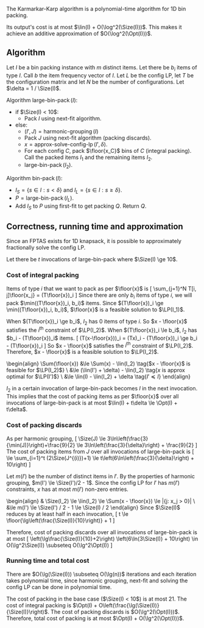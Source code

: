 The Karmarkar-Karp algorithm is a polynomial-time algorithm for 1D bin packing.
$\newcommand{\Size}{\operatorname{size}}$
$\newcommand{\floor}[1]{\left\lfloor{#1}\right\rfloor}$
$\newcommand{\lin}{\operatorname{lin}}$
$\newcommand{\LP}{\operatorname{LP}}$
$\newcommand{\Opt}{\operatorname{opt}}$
$\newcommand{\Sum}{\operatorname{sum}}$

Its output's cost is at most $\lin(I) + O(\log^2(\Size(I)))$.
This makes it achieve an additive approximation of $O(\log^2(\Opt(I)))$.

## Algorithm

Let $I$ be a bin packing instance with $m$ distinct items.
Let there be $b_i$ items of type $I$.
Call $b$ the item frequency vector of $I$.
Let $L$ be the config LP, let $T$ be the configuration matrix
and let $N$ be the number of configurations.
Let $\delta = 1 / \Size(I)$.

Algorithm $\operatorname{large-bin-pack}(I)$:

* if $\Size(I) < 10$:
    * Pack $I$ using next-fit algorithm.
* else:
    * $(I', J) = \operatorname{harmonic-grouping}(I)$
    * Pack $J$ using next-fit algorithm (packing discards).
    * $x = \operatorname{approx-solve-config-lp}(I', \delta)$.
    * For each config $C$, pack $\floor{x_C}$ bins of $C$ (integral packing).
      Call the packed items $I_1$ and the remaining items $I_2$.
    * $\operatorname{large-bin-pack}(I_2)$.

Algorithm $\operatorname{bin-pack}(I)$:

* $I_S = \{s \in I: s < \delta\}$ and $I_L = \{s \in I: s \ge \delta\}$.
* $P = \operatorname{large-bin-pack}(I_L)$.
* Add $I_S$ to $P$ using first-fit to get packing $Q$. Return $Q$.

## Correctness, running time and approximation

Since an FPTAS exists for 1D knapsack, it is possible to approximately fractionally solve the config LP.

Let there be $t$ invocations of large-bin-pack
where $\Size(I) \ge 10$.

### Cost of integral packing

Items of type $i$ that we want to pack as per $\floor{x}$ is
\[ \sum_{j=1}^N T[i, j]\floor{x_j} = (T\floor{x})_i \]
Since there are only $b_i$ items of type $i$, we will pack $\min((T\floor{x})_i, b_i)$ items.
Since $(T\floor{x})_i \ge \min((T\floor{x})_i, b_i)$,
$\floor{x}$ is a feasible solution to $\LP(I_1)$.

When $(T\floor{x})_i \ge b_i$, $I_2$ has 0 items of type $i$.
So $x - \floor{x}$ satisfies the $i^{\textrm{th}}$ constraint of $\LP(I_2)$.
When $(T\floor{x})_i \le b_i$, $I_2$ has $b_i - (T\floor{x})_i$ items.
\[ (T(x-\floor{x}))_i = (Tx)_i - (T\floor{x})_i \ge b_i - (T\floor{x})_i \]
So $x - \floor{x}$ satisfies the $i^{\textrm{th}}$ constraint of $\LP(I_2)$.
Therefore, $x - \floor{x}$ is a feasible solution to $\LP(I_2)$.

\begin{align}
\Sum(\floor{x}) &\le \Sum(x) - \lin(I_2)  \tag{$x - \floor{x}$ is feasible for $\LP(I_2)$}
\\ &\le (\lin(I') + \delta) - \lin(I_2)  \tag{$x$ is approx optimal for $\LP(I')$}
\\ &\le \lin(I) - \lin(I_2) + \delta  \tag{$I' \preceq I$}
\end{align}

$I_2$ in a certain invocation of large-bin-pack becomes $I$ in the next invocation.
This implies that the cost of packing items as per $\floor{x}$
over all invocations of large-bin-pack is at most $\lin(I) + t\delta \le \Opt(I) + t\delta$.

### Cost of packing discards

As per harmonic grouping,
\[ \Size(J) \le 3\ln\left(\frac{3}{\min(J)}\right)+\frac{9}{2}
\le 3\ln\left(\frac{3}{\delta}\right) + \frac{9}{2} \]
The cost of packing items from $J$ over all invocations of large-bin-pack is
\[ \le \sum_{i=1}^t (2\Size(J^{(i)})+1) \le t\left(6\ln\left(\frac{3}{\delta}\right) + 10\right) \]

Let $m(I')$ be the number of distinct items in $I'$.
By the properties of harmonic grouping, $m(I') \le \Size(I')/2 - 1$.
Since the config LP for $I'$ has $m(I')$ constraints,
$x$ has at most $m(I')$ non-zero entries.

\begin{align}
& \Size(I_2) \le \lin(I_2) \le \Sum(x - \floor{x}) \le |\{j: x_j > 0\}|
\\ &\le m(I') \le \Size(I') / 2 - 1 \le \Size(I) / 2
\end{align}
Since $\Size(I)$ reduces by at least half in each invocation,
\[ t \le \floor{\lg\left(\frac{\Size(I)}{10}\right)} + 1 \]

Therefore, cost of packing discards over all invocations of large-bin-pack is at most
\[ \left(\lg\frac{\Size(I)}{10}+2\right) \left(6\ln(3\Size(I)) + 10\right)
\in O(\lg^2\Size(I)) \subseteq O(\lg^2\Opt(I)) \]

### Running time and total cost

There are $O(\lg(\Size(I))) \subseteq O(\lg(n))$ iterations
and each iteration takes polynomial time, since harmonic grouping, next-fit
and solving the config LP can be done in polynomial time.

The cost of packing in the base case ($\Size(I) < 10$) is at most 21.
The cost of integral packing is $\Opt(I) + O\left(\frac{\lg(\Size(I))}{\Size(I)}\right)$.
The cost of packing discards is $O(\lg^2(\Opt(I)))$.
Therefore, total cost of packing is at most $\Opt(I) + O(\lg^2(\Opt(I)))$.

